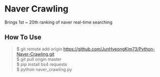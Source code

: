# Naver Crawling
Brings 1st ~ 20th ranking of naver real-time searching 
## How To Use
>$ git remote add origin https://github.com/JunHyeongKim73/Python-Naver-Crawling.git        
$ git pull origin master  
$ pip install bs4 requests  
$ python naver_crawling.py  
